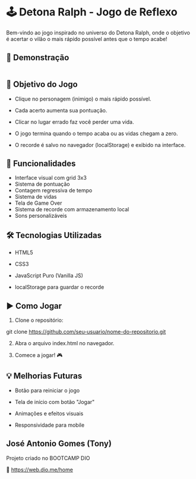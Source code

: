 # 🕹️ Detona Ralph - Jogo de Reflexo

Bem-vindo ao jogo inspirado no universo do Detona Ralph, onde o objetivo é acertar o vilão o mais rápido possível antes que o tempo acabe!




## 📸 Demonstração

![]()



## 🎯 Objetivo do Jogo

- Clique no personagem (inimigo) o mais rápido possível.

- Cada acerto aumenta sua pontuação.

- Clicar no lugar errado faz você perder uma vida.

- O jogo termina quando o tempo acaba ou as vidas chegam a zero.

- O recorde é salvo no navegador (localStorage) e exibido na interface.





## 🚀 Funcionalidades

- Interface visual com grid 3x3
- Sistema de pontuação
- Contagem regressiva de tempo
- Sistema de vidas
- Tela de Game Over
- Sistema de recorde com armazenamento local
- Sons personalizáveis 

## 🛠️ Tecnologias Utilizadas

- HTML5

- CSS3

- JavaScript Puro (Vanilla JS)

- localStorage para guardar o recorde

## ▶️ Como Jogar
1. Clone o repositório:

 git clone https://github.com/seu-usuario/nome-do-repositorio.git

2. Abra o arquivo index.html no navegador.

3. Comece a jogar! 🎮

## 💡 Melhorias Futuras
- Botão para reiniciar o jogo

- Tela de início com botão "Jogar"
 
- Animações e efeitos visuais

- Responsividade para mobile


## José Antonio Gomes (Tony)
Projeto criado no BOOTCAMP DIO

🔗 https://web.dio.me/home


